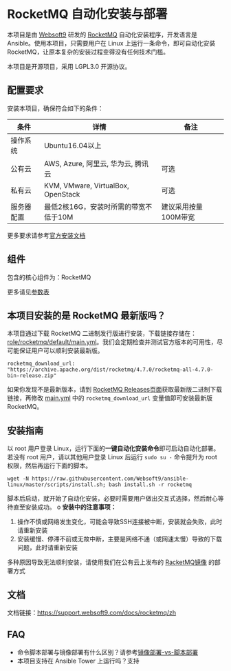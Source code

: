 # RocketMQ 自动化安装与部署

本项目是由 [Websoft9](http://www.websoft9.com) 研发的 [RocketMQ](http://rocketmq.apache.org/) 自动化安装程序，开发语言是 Ansible。使用本项目，只需要用户在 Linux 上运行一条命令，即可自动化安装 RocketMQ，让原本复杂的安装过程变得没有任何技术门槛。  

本项目是开源项目，采用 LGPL3.0 开源协议。

## 配置要求

安装本项目，确保符合如下的条件：

| 条件       | 详情       | 备注  |
| ------------ | ------------ | ----- |
| 操作系统       | Ubuntu16.04以上       |   |
| 公有云| AWS, Azure, 阿里云, 华为云, 腾讯云 | 可选 |
| 私有云|  KVM, VMware, VirtualBox, OpenStack | 可选 |
| 服务器配置 | 最低2核16G，安装时所需的带宽不低于10M |  建议采用按量100M带宽 |

更多要求请参考[官方安装文档](http://rocketmq.apache.org/docs/quick-start/)

## 组件

包含的核心组件为：RocketMQ

更多请见[参数表](/docs/zh/stack-components.md)

## 本项目安装的是 RocketMQ 最新版吗？

本项目通过下载 RocketMQ 二进制发行版进行安装，下载链接存储在：[role/rocketmq/default/main.yml](/roles/rocketmq/defaults/main.yml)。我们会定期检查并测试官方版本的可用性，尽可能保证用户可以顺利安装最新版。

```
rocketmq_download_url: "https://archive.apache.org/dist/rocketmq/4.7.0/rocketmq-all-4.7.0-bin-release.zip"
```

如果你发现不是最新版本，请到 [RocketMQ Releases页面](https://github.com/apache/rocketmq/releases)获取最新版二进制下载链接，再修改 [main.yml](/roles/rocketmq/defaults/main.yml) 中的 ```rocketmq_download_url``` 变量值即可安装最新版 RocketMQ。  

## 安装指南

以 root 用户登录 Linux，运行下面的**一键自动化安装命令**即可启动自动化部署。若没有 root 用户，请以其他用户登录 Linux 后运行 `sudo su -` 命令提升为 root 权限，然后再运行下面的脚本。

```
wget -N https://raw.githubusercontent.com/Websoft9/ansible-linux/master/scripts/install.sh; bash install.sh -r rocketmq
```

脚本后启动，就开始了自动化安装，必要时需要用户做出交互式选择，然后耐心等待直至安装成功。
o
**安装中的注意事项：**  

1. 操作不慎或网络发生变化，可能会导致SSH连接被中断，安装就会失败，此时请重新安装
2. 安装缓慢、停滞不前或无故中断，主要是网络不通（或网速太慢）导致的下载问题，此时请重新安装

多种原因导致无法顺利安装，请使用我们在公有云上发布的 [RacketMQ镜像](https://apps.websoft9.com/racketmq) 的部署方式


## 文档

文档链接：https://support.websoft9.com/docs/rocketmq/zh

## FAQ

- 命令脚本部署与镜像部署有什么区别？请参考[镜像部署-vs-脚本部署](https://support.websoft9.com/docs/faq/zh/bz-product.html#镜像部署-vs-脚本部署)
- 本项目支持在 Ansible Tower 上运行吗？支持
